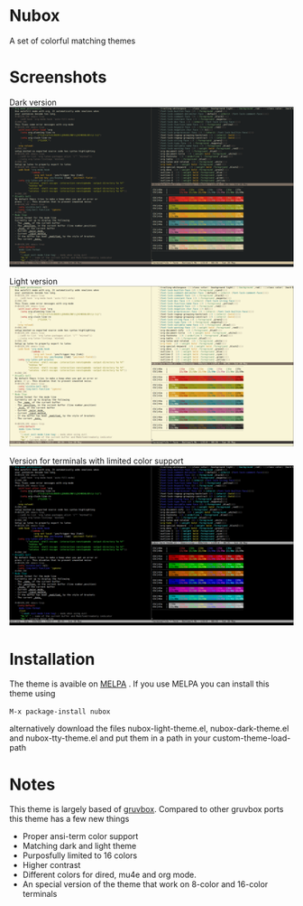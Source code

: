# Nubox
A set of colorful matching themes

# Screenshots

Dark version
![Screenshot](screenshot_dark.png)

Light version
![Screenshot](screenshot_light.png)

Version for terminals with limited color support
![Screenshot](screenshot_tty.png)

# Installation

The theme is avaible on [MELPA](https://melpa.org/#/nubox) . If you
use MELPA you can install this theme using

`M-x package-install nubox`

alternatively download the files nubox-light-theme.el,
nubox-dark-theme.el and nubox-tty-theme.el and put them in a path in
your custom-theme-load-path

# Notes

This theme is largely based of
[gruvbox](https://github.com/morhetz/gruvbox). Compared to other
gruvbox ports this theme has a few new things

- Proper ansi-term color support
- Matching dark and light theme
- Purposfully limited to 16 colors
- Higher contrast
- Different colors for dired, mu4e and org mode.
- An special version of the theme that work on 8-color and 16-color terminals

